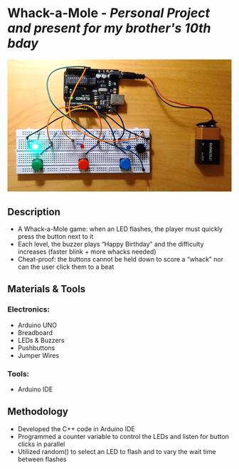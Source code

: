 # Whack-a-Mole - *Personal Project and present for my brother's 10th bday*
![whack-a-mole pic](https://github.com/ibyteibit/Whack-a-Mole/blob/main/WhackaMole.png)
## Description
- A Whack-a-Mole game: when an LED flashes, the player must quickly press the button next to it
- Each level, the buzzer plays “Happy Birthday” and the difficulty increases (faster blink + more whacks needed)
- Cheat-proof: the buttons cannot be held down to score a “whack” nor can the user click them to a beat
## Materials & Tools
### Electronics:
- Arduino UNO
- Breadboard
- LEDs & Buzzers
- Pushbuttons
- Jumper Wires
### Tools:
- Arduino IDE
## Methodology
- Developed the C++ code in Arduino IDE
- Programmed a counter variable to control the LEDs and listen for button clicks in parallel
- Utilized random() to select an LED to flash and to vary the wait time between flashes
